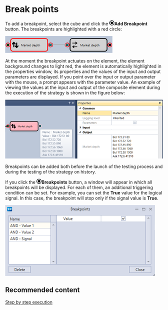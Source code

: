# Break points

To add a breakpoint, select the cube and click the ![Designer Debug 01](../../../../images/designer_debug_01.png)**Add Breakpoint** button. The breakpoints are highlighted with a red circle:

![Designer Stopping point 00](../../../../images/designer_debug_break_points_00.png)

At the moment the breakpoint actuates on the element, the element background changes to light red, the element is automatically highlighted in the properties window, its properties and the values of the input and output parameters are displayed. If you point over the input or output parameter with the mouse, a prompt appears with the parameter value. An example of viewing the values at the input and output of the composite element during the execution of the strategy is shown in the figure below:

![Designer Stopping point 01](../../../../images/designer_debug_break_points_01.png)

Breakpoints can be added both before the launch of the testing process and during the testing of the strategy on history.

If you click the ![Designer Debug 01](../../../../images/designer_debug_01.png)**Breakpoints** button, a window will appear in which all breakpoints will be displayed. For each of them, an additional triggering condition can be set. For example, you can set the **True** value for the logical signal. In this case, the breakpoint will stop only if the signal value is **True**. 

![Designer Stopping point 02](../../../../images/designer_stopping_point_02.png)

## Recommended content

[Step by step execution](step_by_step_execution.md)
